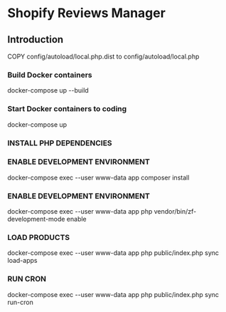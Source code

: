 # Shopify Reviews Manager

## Introduction

COPY config/autoload/local.php.dist to config/autoload/local.php

### Build Docker containers
docker-compose up --build

### Start Docker containers to coding
docker-compose up

### INSTALL PHP DEPENDENCIES
### ENABLE DEVELOPMENT ENVIRONMENT
docker-compose exec --user www-data app composer install

### ENABLE DEVELOPMENT ENVIRONMENT
docker-compose exec --user www-data app php vendor/bin/zf-development-mode enable

### LOAD PRODUCTS
docker-compose exec --user www-data app php public/index.php sync load-apps
### RUN CRON
docker-compose exec --user www-data app php public/index.php sync run-cron